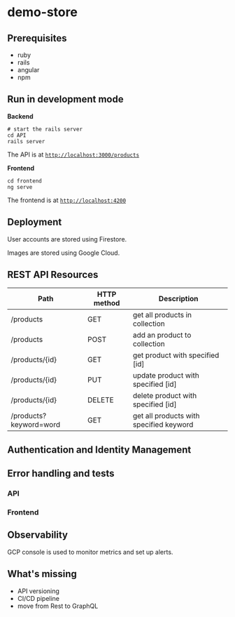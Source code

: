 # demo-store

## Prerequisites

- ruby 
- rails 
- angular 
- npm

## Run in development mode

**Backend** 

    # start the rails server
    cd API 
    rails server

The API is at [`http://localhost:3000/products`](http://localhost:3000/products)

**Frontend**

    cd frontend
    ng serve

The frontend is at [`http://localhost:4200`](http://localhost:4200)

## Deployment

User accounts are stored using Firestore.

Images are stored using Google Cloud. 

## REST API Resources

|          Path             |        HTTP method         |             Description                 |
|---------------------------|----------------------------|-----------------------------------------|
| /products                 | GET                        | get all products in collection          |
| /products                 | POST                       | add an product to collection            |
| /products/{id}            | GET                        | get product with specified [id]         |
| /products/{id}            | PUT                        | update product with specified [id]      |
| /products/{id}            | DELETE                     | delete product with specified [id]      |
| /products?keyword=word    | GET                        | get all products with specified keyword |

## Authentication and Identity Management

## Error handling and tests

### API

### Frontend

## Observability

GCP console is used to monitor metrics and set up alerts.

## What's missing 

- API versioning
- CI/CD pipeline
- move from Rest to GraphQL